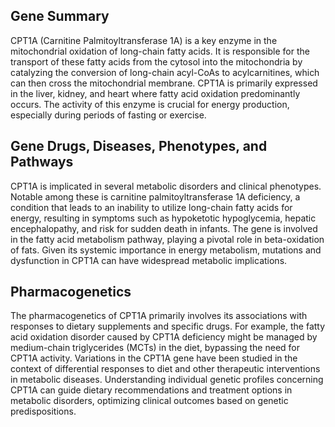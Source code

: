 ## Gene Summary
CPT1A (Carnitine Palmitoyltransferase 1A) is a key enzyme in the mitochondrial oxidation of long-chain fatty acids. It is responsible for the transport of these fatty acids from the cytosol into the mitochondria by catalyzing the conversion of long-chain acyl-CoAs to acylcarnitines, which can then cross the mitochondrial membrane. CPT1A is primarily expressed in the liver, kidney, and heart where fatty acid oxidation predominantly occurs. The activity of this enzyme is crucial for energy production, especially during periods of fasting or exercise.

## Gene Drugs, Diseases, Phenotypes, and Pathways
CPT1A is implicated in several metabolic disorders and clinical phenotypes. Notable among these is carnitine palmitoyltransferase 1A deficiency, a condition that leads to an inability to utilize long-chain fatty acids for energy, resulting in symptoms such as hypoketotic hypoglycemia, hepatic encephalopathy, and risk for sudden death in infants. The gene is involved in the fatty acid metabolism pathway, playing a pivotal role in beta-oxidation of fats. Given its systemic importance in energy metabolism, mutations and dysfunction in CPT1A can have widespread metabolic implications.

## Pharmacogenetics
The pharmacogenetics of CPT1A primarily involves its associations with responses to dietary supplements and specific drugs. For example, the fatty acid oxidation disorder caused by CPT1A deficiency might be managed by medium-chain triglycerides (MCTs) in the diet, bypassing the need for CPT1A activity. Variations in the CPT1A gene have been studied in the context of differential responses to diet and other therapeutic interventions in metabolic diseases. Understanding individual genetic profiles concerning CPT1A can guide dietary recommendations and treatment options in metabolic disorders, optimizing clinical outcomes based on genetic predispositions.